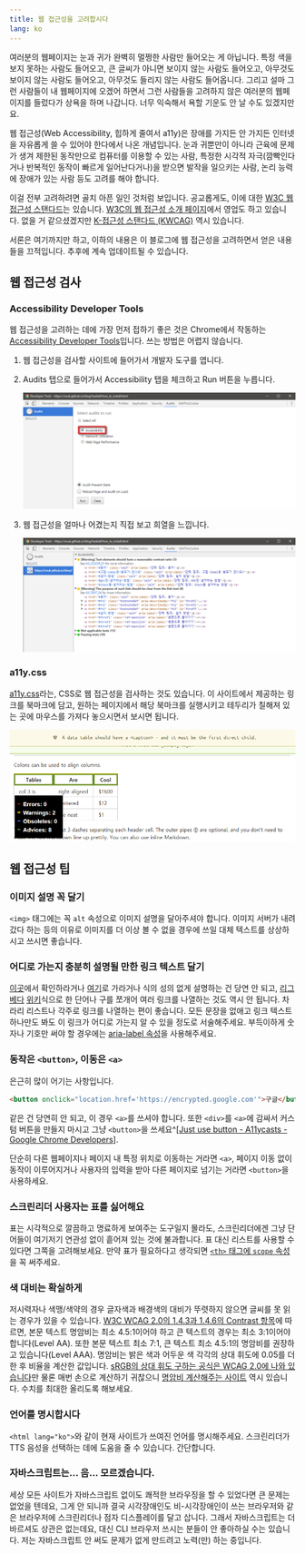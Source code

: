 ```yaml
---
title: 웹 접근성을 고려합시다
lang: ko
---
```


여러분의 웹페이지는 눈과 귀가 완벽히 멀쩡한 사람만 들어오는 게 아닙니다. 특정 색을 보지 못하는 사람도 들어오고, 큰 글씨가 아니면 보이지 않는 사람도 들어오고, 아무것도 보이지 않는 사람도 들어오고, 아무것도 들리지 않는 사람도 들어옵니다. 그리고 설마 그런 사람들이 내 웹페이지에 오겠어 하면서 그런 사람들을 고려하지 않은 여러분의 웹페이지를 들렀다가 상욕을 하며 나갑니다. 너무 익숙해서 욕할 기운도 안 날 수도 있겠지만요.

웹 접근성(Web Accessibility, 힙하게 줄여서 a11y)은 장애를 가지든 안 가지든 인터넷을 자유롭게 쓸 수 있어야 한다에서 나온 개념입니다. 눈과 귀뿐만이 아니라 근육에 문제가 생겨 제한된 동작만으로 컴퓨터를 이용할 수 있는 사람, 특정한 시각적 자극(깜빡인다거나 반복적인 동작이 빠르게 일어난다거나)을 받으면 발작을 일으키는 사람, 논리 능력에 장애가 있는 사람 등도 고려를 해야 합니다.

이걸 전부 고려하려면 골치 아픈 일인 것처럼 보입니다. 공교롭게도, 이에 대한 [W3C 웹 접근성 스탠다드](https://www.w3.org/standards/webdesign/accessibility)는 있습니다. [W3C의 웹 접근성 소개 페이지](https://www.w3.org/standards/webdesign/accessibility)에서 영업도 하고 있습니다. 없을 거 같으셨겠지만 [K-접근성 스탠다드 (KWCAG)](http://www.wah.or.kr/Participation/guide.asp) 역시 있습니다.

서론은 여기까지만 하고, 이하의 내용은 이 블로그에 웹 접근성을 고려하면서 얻은 내용들을 끄적입니다. 추후에 계속 업데이트될 수 있습니다.

## 웹 접근성 검사

### Accessibility Developer Tools

웹 접근성을 고려하는 데에 가장 먼저 접하기 좋은 것은 Chrome에서 작동하는 [Accessibility Developer Tools](https://chrome.google.com/webstore/detail/accessibility-developer-t/fpkknkljclfencbdbgkenhalefipecmb)입니다. 쓰는 방법은 어렵지 않습니다.

1. 웹 접근성을 검사할 사이트에 들어가서 개발자 도구를 엽니다.

2. Audits 탭으로 들어가서 Accessibility 탭을 체크하고 Run 버튼을 누릅니다.

    ![Chrome Developer Tools - Audits. Accessibility 체크박스가 강조되어 있음. 이미지 하단에 Run 버튼과 Clear 버튼이 있음.](a11y_chrome_dev_audit1.png)

3. 웹 접근성을 얼마나 어겼는지 직접 보고 희열을 느낍니다.

    ![Chrome Developer Tools - Audits. 웹 접근성을 어긴 사항들이 설명되어 있음. 어긴 사유 안에 해당하는 HTML Element가 들어가 있음.](a11y_chrome_dev_audit2.png)

### a11y.css
[a11y.css](https://ffoodd.github.io/a11y.css/)라는, CSS로 웹 접근성을 검사하는 것도 있습니다. 이 사이트에서 제공하는 링크를 북마크에 담고, 원하는 페이지에서 해당 북마크를 실행시키고 테두리가 칠해져 있는 곳에 마우스를 가져다 놓으시면서 보시면 됩니다.

![a11y.css 를 적용시킨 웹 사이트. 표가 있고 맨 위에 있는 행에 초록색 Advice 테두리가 칠해져 있음. A data table should have a <caption> - and it must be the first direct child. 라는 경고가 뜨고 있음. 좌측 하단에 현재 페이지의 접근성 위반 항목 개수를 보여주고 있음. Errors: 0, Warnings: 2, Obsoletes: 0, Advices: 8.](a11y_a11ycss_demo.png)



## 웹 접근성 팁

### 이미지 설명 꼭 달기

`<img>` 태그에는 꼭 `alt` 속성으로 이미지 설명을 달아주셔야 합니다. 이미지 서버가 내려갔다 하는 등의 이유로 이미지를 더 이상 볼 수 없을 경우에 쓰일 대체 텍스트를 상상하시고 쓰시면 좋습니다.

### 어디로 가는지 충분히 설명될 만한 링크 텍스트 달기

[이곳](#)에서 확인하라거나 [여기](#)로 가라거나 식의 성의 없게 설명하는 건 당연 안 되고, [리](#1)[그](#2)[베](#3)[다](#4) [위](#5)[키](#6)식으로 한 단어나 구를 쪼개어 여러 링크를 나열하는 것도 역시 안 됩니다. 차라리 리스트나 각주로 링크를 나열하는 편이 좋습니다. 모든 문장을 없애고 링크 텍스트 하나만도 봐도 이 링크가 어디로 가는지 알 수 있을 정도로 서술해주세요. 부득이하게 숫자나 기호만 써야 할 경우에는 [aria-label 속성](https://developer.mozilla.org/en-US/docs/Web/Accessibility/ARIA/ARIA_Techniques/Using_the_aria-label_attribute)을 사용해주세요.

### 동작은 `<button>`, 이동은 `<a>`
은근히 많이 어기는 사항입니다.

``` html
<button onclick="location.href='https://encrypted.google.com'">구글</button>
```
같은 건 당연히 안 되고, 이 경우 `<a>`를 쓰셔야 합니다. 또한 `<div>`를 `<a>`에 감싸서 커스텀 버튼을 만들지 마시고 그냥 `<button>`을 쓰세요^[[Just use button - A11ycasts - Google Chrome Developers](https://www.youtube.com/watch?v=CZGqnp06DnI)].

단순히 다른 웹페이지나 페이지 내 특정 위치로 이동하는 거라면 `<a>`, 페이지 이동 없이 동작이 이루어지거나 사용자의 입력을 받아 다른 페이지로 넘기는 거라면 `<button>`을 사용하세요.

### 스크린리더 사용자는 표를 싫어해요

표는 시각적으로 깔끔하고 명료하게 보여주는 도구일지 몰라도, 스크린리더에겐 그냥 단어들이 여기저기 연관성 없이 흩어져 있는 것에 불과합니다. 표 대신 리스트를 사용할 수 있다면 그쪽을 고려해보세요. 만약 표가 필요하다고 생각되면 [`<th>` 태그에 `scope` 속성](https://developer.mozilla.org/en-US/docs/Web/HTML/Element/th#attr-scope)을 꼭 써주세요.

### 색 대비는 확실하게

저시력자나 색맹/색약의 경우 글자색과 배경색의 대비가 뚜렷하지 않으면 글씨를 못 읽는 경우가 있을 수 있습니다. [W3C WCAG 2.0의 1.4.3과 1.4.6의 Contrast 항목](https://www.w3.org/TR/2008/REC-WCAG20-20081211/#visual-audio-contrast-contrast)에 따르면, 본문 텍스트 명암비는 최소 4.5:1이어야 하고 큰 텍스트의 경우는 최소 3:1이어야 합니다(Level AA). 또한 본문 텍스트 최소 7:1, 큰 텍스트 최소 4.5:1의 명암비를 권장하고 있습니다(Level AAA). 명암비는 밝은 색과 어두운 색 각각의 상대 휘도에 0.05를 더한 후 비율을 계산한 값입니다. [sRGB의 상대 휘도 구하는 공식은 WCAG 2.0에 나와 있습니다](https://www.w3.org/TR/2008/REC-WCAG20-20081211/#relativeluminancedef)만 물론 매번 손으로 계산하기 귀찮으니 [명암비 계산해주는 사이트](http://leaverou.github.io/contrast-ratio/) 역시 있습니다. 수치를 최대한 올리도록 해보세요.

### 언어를 명시합시다

`<html lang="ko">`와 같이 현재 사이트가 쓰여진 언어를 명시해주세요. 스크린리더가 TTS 음성을 선택하는 데에 도움을 줄 수 있습니다. 간단합니다.

### 자바스크립트는... 음... 모르겠습니다.

세상 모든 사이트가 자바스크립트 없이도 쾌적한 브라우징을 할 수 있었다면 큰 문제는 없었을 텐데요, 그게 안 되니까 결국 시각장애인도 비-시각장애인이 쓰는 브라우저와 같은 브라우저에 스크린리더나 점자 디스플레이를 달고 삽니다. 그래서 자바스크립트는 더 바르셔도 상관은 없는데요, 대신 CLI 브라우저 쓰시는 분들이 안 좋아하실 수는 있습니다. 저는 자바스크립트 안 써도 문제가 없게 만드려고 노력(만) 하는 중입니다.
